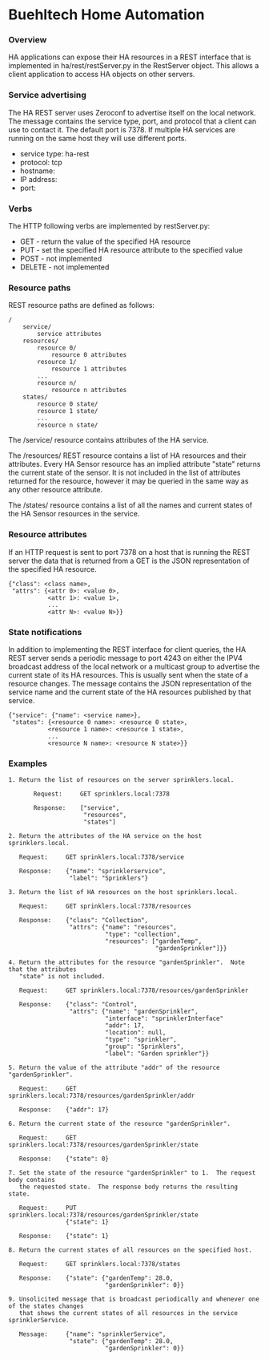 # Buehltech Home Automation

### Overview
HA applications can expose their HA resources in a REST interface that is implemented in
ha/rest/restServer.py in the RestServer object. This allows a client application to access
HA objects on other servers.

### Service advertising
The HA REST server uses Zeroconf to advertise itself on the local network.  The message contains the service type, port,
and protocol that a client can use to contact it.  The default port is 7378.  If multiple HA services are running on the
same host they will use different ports.

* service type: ha-rest
* protocol: tcp
* hostname: <hostname>
* IP address: <ip address>
* port: <port>

### Verbs
The HTTP following verbs are implemented by restServer.py:
- GET - return the value of the specified HA resource
- PUT - set the specified HA resource attribute to the specified value
- POST - not implemented
- DELETE - not implemented

### Resource paths
REST resource paths are defined as follows:
```
/
	service/
		service attributes
	resources/
		resource 0/
			resource 0 attributes
		resource 1/
			resource 1 attributes
		...
		resource n/
			resource n attributes
	states/
		resource 0 state/
		resource 1 state/
		...
		resource n state/
```
The /service/ resource contains attributes of the HA service.

The /resources/ REST resource contains a list of HA resources and their attributes.
Every HA Sensor resource has an implied attribute "state" returns the current state of the sensor. It
is not included in the list of attributes returned for the resource, however it may be queried
in the same way as any other resource attribute.

The /states/ resource contains a list of all the names and current states of the HA Sensor
resources in the service.

### Resource attributes
If an HTTP request is sent to port 7378 on a host that is running the REST server the data that is
returned from a GET is the JSON representation of the specified HA resource.
```
{"class": <class name>,
 "attrs": {<attr 0>: <value 0>,
	       <attr 1>: <value 1>,
		   ...
		   <attr N>: <value N>}}
```

### State notifications
In addition to implementing the REST interface for client queries,
the HA REST server sends a periodic message to port 4243 on either the IPV4 broadcast address of
the local network or a multicast group to advertise the current state of its HA resources.  This is usually sent
when the state of a resource changes.  The message contains the JSON representation of the service
name and the current state of the HA resources published by that service.
```
{"service": {"name": <service name>},
 "states": {<resource 0 name>: <resource 0 state>,
	       <resource 1 name>: <resource 1 state>,
		   ...
		   <resource N name>: <resource N state>}}
```

### Examples
	1. Return the list of resources on the server sprinklers.local.
```
	   Request:		GET sprinklers.local:7378

	   Response:	["service",
	    			 "resources",
					 "states"]
```

    2. Return the attributes of the HA service on the host sprinklers.local.

	   Request:		GET sprinklers.local:7378/service

	   Response:	{"name": "sprinklerservice",
	    			 "label": "Sprinklers"}

	3. Return the list of HA resources on the host sprinklers.local.

       Request:		GET sprinklers.local:7378/resources

       Response:	{"class": "Collection",
					 "attrs": {"name": "resources",
							   "type": "collection",
							   "resources": ["gardenTemp",
							                 "gardenSprinkler"]}}

    4. Return the attributes for the resource "gardenSprinkler".  Note that the attributes
       "state" is not included.

       Request:		GET sprinklers.local:7378/resources/gardenSprinkler

	   Response:	{"class": "Control",
					 "attrs": {"name": "gardenSprinkler",
					 		   "interface": "sprinklerInterface"
					           "addr": 17,
			        		   "location": null,
							   "type": "sprinkler",
							   "group": "Sprinklers",
							   "label": "Garden sprinkler"}}

    5. Return the value of the attribute "addr" of the resource "gardenSprinkler".

	   Request:		GET sprinklers.local:7378/resources/gardenSprinkler/addr

	   Response:	{"addr": 17}

    6. Return the current state of the resource "gardenSprinkler".

       Request:		GET sprinklers.local:7378/resources/gardenSprinkler/state

       Response:	{"state": 0}

    7. Set the state of the resource "gardenSprinkler" to 1.  The request body contains
	   the requested state.  The response body returns the resulting state.

       Request:		PUT sprinklers.local:7378/resources/gardenSprinkler/state
	   				{"state": 1}

       Response:	{"state": 1}

    8. Return the current states of all resources on the specified host.

       Request:		GET sprinklers.local:7378/states

       Response:	{"state": {"gardenTemp": 28.0,
				     		   "gardenSprinkler": 0}}

	9. Unsolicited message that is broadcast periodically and whenever one of the states changes
	   that shows the current states of all resources in the service sprinklerService.

       Message:		{"name": "sprinklerService",
	   				 "state": {"gardenTemp": 28.0,
 				     		   "gardenSprinkler": 0}}

